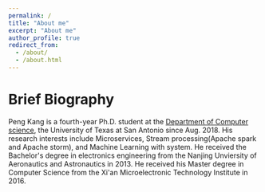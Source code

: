 ```yaml
---
permalink: /
title: "About me"
excerpt: "About me"
author_profile: true
redirect_from: 
  - /about/
  - /about.html
---
```

Brief Biography
====
Peng Kang is a fourth-year Ph.D. student at the [Department of Computer science](https://cs.utsa.edu/), the University of Texas at San Antonio since Aug. 2018. His research interests include Microservices, Stream processing(Apache spark and Apache storm), and Machine Learning with system. He received the Bachelor's degree in electronics engineering from the Nanjing Unviersity of Aeronautics and Astronautics in 2013. He received his Master degree in Computer Science from the Xi'an Microelectronic Technology Institute in 2016.  
